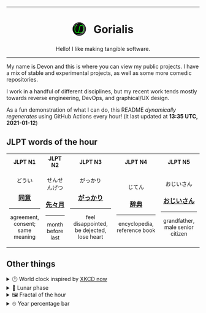 ***

<h1 align="center">
<sub>
    <img src="readme/resources/avatar.png" height="36">
</sub>
&nbsp;
Gorialis
</h1>
<p align="center">
Hello! I like making tangible software.
</p>

***

My name is Devon and this is where you can view my public projects. I have a mix of stable and experimental projects, as well as some more comedic repositories.

I work in a handful of different disciplines, but my recent work tends mostly towards reverse engineering, DevOps, and graphical/UX design.

As a fun demonstration of what I can do, this README *dynamically regenerates* using GitHub Actions every hour! (it last updated at **13:35 UTC, 2021-01-12**)

<h2>JLPT words of the hour</h2>
<table>
    <tr>
        <th>JLPT N1</th>
        <th>JLPT N2</th>
        <th>JLPT N3</th>
        <th>JLPT N4</th>
        <th>JLPT N5</th>
    </tr>
    <tr>
        <td>
            <p align="center">どうい</p>
            <h3 align="center"><b><a href="https://jisho.org/search/%E5%90%8C%E6%84%8F">同意</a></b></h3>
            <hr>
            <p align="center">agreement,<wbr> consent;<br> same meaning</p>
        </td>
        <td>
            <p align="center">せんせんげつ</p>
            <h3 align="center"><b><a href="https://jisho.org/search/%E5%85%88%E3%80%85%E6%9C%88">先々月</a></b></h3>
            <hr>
            <p align="center">month before last</p>
        </td>
        <td>
            <p align="center">がっかり</p>
            <h3 align="center"><b><a href="https://jisho.org/search/%E3%81%8C%E3%81%A3%E3%81%8B%E3%82%8A">がっかり</a></b></h3>
            <hr>
            <p align="center">feel disappointed,<wbr> be dejected,<wbr> lose heart</p>
        </td>
        <td>
            <p align="center">じてん</p>
            <h3 align="center"><b><a href="https://jisho.org/search/%E8%BE%9E%E5%85%B8">辞典</a></b></h3>
            <hr>
            <p align="center">encyclopedia,<wbr> reference book</p>
        </td>
        <td>
            <p align="center">おじいさん</p>
            <h3 align="center"><b><a href="https://jisho.org/search/%E3%81%8A%E3%81%98%E3%81%84%E3%81%95%E3%82%93">おじいさん</a></b></h3>
            <hr>
            <p align="center">grandfather,<wbr> male senior citizen</p>
        </td>
    </tr>
</table>

<h2>Other things</h2>
<details>
<summary>🕐  World clock inspired by <a href="https://xkcd.com/now">XKCD now</a></summary>

> <img src="generated/now.png" width="512">

</details>
<details>
<summary>🌙 Lunar phase</summary>

The moon is approximately 99.87% through its phase ().

</details>
<details>
<summary>&#x1f5bc; Fractal of the hour</summary>

> <img src="generated/fractal.png" width="512">

</details>
<details>
<summary>&#x23f2; Year percentage bar</summary>
<pre><code>2021 [▁▁▁▁▁▁▁▁▁▁▁▁▁▁▁▁▁▁▁▁] 3.17%</code></pre>
</details>
